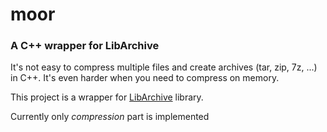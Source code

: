 moor
====

### A C++ wrapper for LibArchive


It's not easy to compress multiple files and create 
archives (tar, zip, 7z, ...) in C++.
It's even harder when you need to compress on memory.

This project is a wrapper for 
[LibArchive](http://libarchive.github.com/)
library.

Currently only *compression* part is implemented
